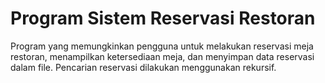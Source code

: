 # Program Sistem Reservasi Restoran

Program yang memungkinkan pengguna untuk melakukan reservasi meja restoran, menampilkan ketersediaan meja, dan menyimpan data reservasi dalam file. Pencarian reservasi dilakukan menggunakan rekursif.
